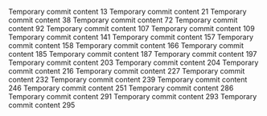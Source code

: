 Temporary commit content 13
Temporary commit content 21
Temporary commit content 38
Temporary commit content 72
Temporary commit content 92
Temporary commit content 107
Temporary commit content 109
Temporary commit content 141
Temporary commit content 157
Temporary commit content 158
Temporary commit content 166
Temporary commit content 185
Temporary commit content 187
Temporary commit content 197
Temporary commit content 203
Temporary commit content 204
Temporary commit content 216
Temporary commit content 227
Temporary commit content 232
Temporary commit content 239
Temporary commit content 246
Temporary commit content 251
Temporary commit content 286
Temporary commit content 291
Temporary commit content 293
Temporary commit content 295
